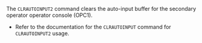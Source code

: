 <!-- SPDX-License-Identifier: LicenseRef-DPS8M-Doc OR LicenseRef-CF-GAL -->
<!-- SPDX-FileCopyrightText: 2022-2023 The DPS8M Development Team -->
<!-- scspell-id: 84407a77-3233-11ed-8e4c-80ee73e9b8e7 -->
The `CLRAUTOINPUT2` command clears the auto-input buffer for the secondary operator
operator console (OPC1).

* Refer to the documentation for the `CLRAUTOINPUT` command for `CLRAUTOINPUT2` usage.

